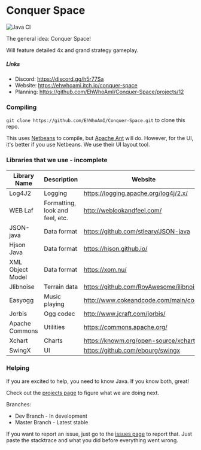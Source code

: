 Conquer Space
=======
![Java CI](https://github.com/EhWhoAmI/Conquer-Space/workflows/Java%20CI/badge.svg?branch=dev)

The general idea: Conquer Space!

Will feature detailed 4x and grand strategy gameplay.

##### Links
- Discord: <https://discord.gg/h5r77Sa>
- Website: <https://ehwhoami.itch.io/conquer-space>
- Planning: <https://github.com/EhWhoAmI/Conquer-Space/projects/12>
 
### Compiling
`git clone https://github.com/EhWhoAmI/Conquer-Space.git` to clone this repo.

This uses [Netbeans](https://netbeans.org/) to compile, but [Apache Ant](http://ant.apache.org/) will do. However, for the UI, it's better if you use Netbeans. We use their UI layout tool.

### Libraries that we use - incomplete
| Library Name      | Description                       | Website                                   |
| ------------      | -----------                       | -------                                   |
| Log4J2            | Logging                           | <https://logging.apache.org/log4j/2.x/>   |
| WEB Laf           | Formatting, look and feel, etc.   | <http://weblookandfeel.com/>              |
| JSON-java         | Data format                       | <https://github.com/stleary/JSON-java>    |
| Hjson Java        | Data format                       | <https://hjson.github.io/>                |
| XML Object Model  | Data format                       | <https://xom.nu/>                         |
| Jlibnoise         | Terrain data                      | <https://github.com/RoyAwesome/jlibnoise> |
| Easyogg           | Music playing                     | <http://www.cokeandcode.com/main/code/>   |
| Jorbis            | Ogg codec                         | <http://www.jcraft.com/jorbis/>           |
| Apache Commons    | Utilities                         | <https://commons.apache.org/>             |
| Xchart            | Charts                            | <https://knowm.org/open-source/xchart/>   |
| SwingX            | UI                                | <https://github.com/ebourg/swingx>        |

### Helping
If you are excited to help, you need to know Java. If you know both, great!

Check out the [projects page](https://github.com/EhWhoAmI/Conquer-Space/projects) to figure what we are doing next.

Branches:
- Dev Branch - In development
- Master Branch - Latest stable

If you want to report an issue, just go to the [issues page](https://github.com/EhWhoAmI/Conquer-Space/issues) to report that. Just paste the stacktrace and what you did before everything went wrong.
